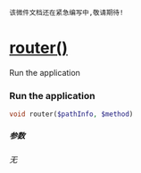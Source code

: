     该微件文档还在紧急编写中,敬请期待!
[router()](http://twinh.github.io/widget/api/router)
====================================================

Run the application

### Run the application
```php
void router($pathInfo, $method)
```

##### 参数
*无*

